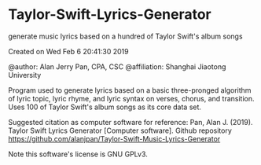 # Taylor-Swift-Lyrics-Generator
generate music lyrics based on a hundred of Taylor Swift's album songs

Created on Wed Feb 6 20:41:30 2019

@author: Alan Jerry Pan, CPA, CSC
@affiliation: Shanghai Jiaotong University

Program used to generate lyrics based on a basic three-pronged algorithm of lyric topic, lyric rhyme, and lyric syntax on verses, chorus, and transition. Uses 100 of Taylor Swift's album songs as its core data set.

Suggested citation as computer software for reference:
Pan, Alan J. (2019). Taylor Swift Lyrics Generator [Computer software]. Github repository <https://github.com/alanjpan/Taylor-Swift-Music-Lyrics-Generator>

Note this software's license is GNU GPLv3.
